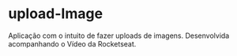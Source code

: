 # upload-Image
Aplicação com o intuito de fazer uploads de imagens. Desenvolvida acompanhando o Vídeo da  Rocketseat. 
